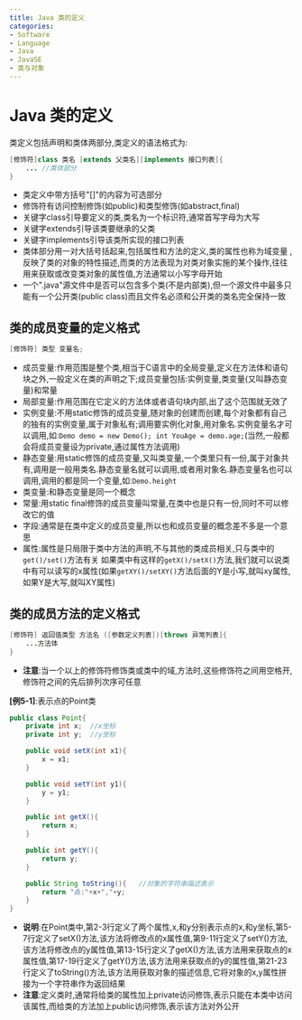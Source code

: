 ```yaml
---
title: Java 类的定义
categories:
- Software
- Language
- Java
- JavaSE
- 类与对象
---
```

# Java 类的定义

类定义包括声明和类体两部分,类定义的语法格式为:

```java
[修饰符]class 类名 [extends 父类名][implements 接口列表]{
    ... //类体部分
}
```

- 类定义中带方括号"[]"的内容为可选部分
- 修饰符有访问控制修饰(如public)和类型修饰(如abstract,final)
- 关键字class引导要定义的类,类名为一个标识符,通常首写字母为大写
- 关键字extends引导该类要继承的父类
- 关键字implements引导该类所实现的接口列表
- 类体部分用一对大括号括起来,包括属性和方法的定义,类的属性也称为域变量 , 反映了类的对象的特性描述,而类的方法表现为对类对象实施的某个操作,往往用来获取或改变类对象的属性值,方法通常以小写字母开始
- 一个".java"源文件中是否可以包含多个类(不是内部类),但一个源文件中最多只能有一个公开类(public class)而且文件名必须和公开类的类名完全保持一致

## 类的成员变量的定义格式

```java
[修饰符] 类型 变量名;
```

- 成员变量:作用范围是整个类,相当于C语言中的全局变量,定义在方法体和语句块之外,一般定义在类的声明之下;成员变量包括:实例变量,类变量(又叫静态变量)和常量
- 局部变量:作用范围在它定义的方法体或者语句块内部,出了这个范围就无效了
- 实例变量:不用static修饰的成员变量,随对象的创建而创建,每个对象都有自己的独有的实例变量,属于对象私有;调用要实例化对象,用对象名.实例变量名才可以调用,如:`Demo demo = new Demo(); int YouAge = demo.age;`(当然,一般都会将成员变量设为private,通过属性方法调用)
- 静态变量:用static修饰的成员变量,又叫类变量,一个类里只有一份,属于对象共有,调用是一般用类名.静态变量名就可以调用,或者用对象名.静态变量名也可以调用,调用的都是同一个变量,如:`Demo.height`
- 类变量:和静态变量是同一个概念
- 常量:用static final修饰的成员变量叫常量,在类中也是只有一份,同时不可以修改它的值
- 字段:通常是在类中定义的成员变量,所以也和成员变量的概念差不多是一个意思
- 属性:属性是只局限于类中方法的声明,不与其他的类成员相关,只与类中的`get()/set()`方法有关
  如果类中有这样的`getX()/setX()`方法,我们就可以说类中有可以读写的x属性(如果`getXY()/setXY()`方法后面的Y是小写,就叫xy属性,如果Y是大写,就叫XY属性)

## 类的成员方法的定义格式

```java
[修饰符] 返回值类型 方法名 ([参数定义列表])[throws 异常列表]{
    ...方法体
}
```

- **注意**:当一个以上的修饰符修饰类或类中的域,方法时,这些修饰符之间用空格开,修饰符之间的先后排列次序可任意

**[例5-1]**:表示点的Point类

```java
public class Point{
    private int x;	//x坐标
    private int y;	//y坐标

    public void setX(int x1){
        x = x1;
    }

    public void setY(int y1){
        y = y1;
    }

    public int getX(){
        return x;
    }

    public int getY(){
        return y;
    }

    public String toString(){	//对象的字符串描述表示
        return "点:"+x+","+y;
    }
}
```

- **说明**:在Point类中,第2-3行定义了两个属性,x,和y分别表示点的x,和y坐标,第5-7行定义了setX()方法,该方法将修改点的x属性值,第9-11行定义了setY()方法,该方法将修改点的y属性值,第13-15行定义了getX()方法,该方法用来获取点的x属性值,第17-19行定义了getY()方法,该方法用来获取点的y的属性值,第21-23行定义了toString()方法,该方法用获取对象的描述信息,它将对象的x,y属性拼接为一个字符串作为返回结果
- **注意**:定义类时,通常将给类的属性加上private访问修饰,表示只能在本类中访问该属性,而给类的方法加上public访问修饰,表示该方法对外公开

